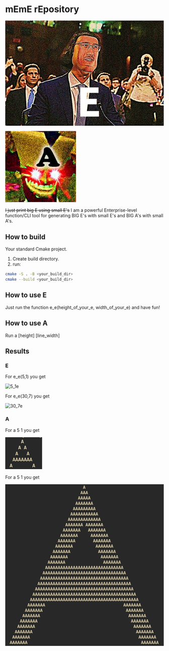 # mEmE rEpository
![e](./pictures/e.jpg)

![a](./pictures/a.png)

~~I just print big E using small E's~~
I am a powerful Enterprise-level function/CLI tool for generating BIG E's with small E's and BIG A's with small A's.

## How to build
Your standard Cmake project.
1. Create build directory.
2. run:
```bash
cmake -S . -B <your_build_dir>
cmake --build <your_build_dir>
```

## How to use E
Just run the function e_e(height_of_your_e, width_of_your_e) and have fun!

## How to use A
Run a [height] [line_width]

## Results

### E
For e_e(5,1) you get 

![5_1e](https://user-images.githubusercontent.com/57872802/114698263-3396cd00-9d1f-11eb-9fcf-c0f2e032b0b2.jpg)

For e_e(30,7) you get 

![30_7e](https://user-images.githubusercontent.com/57872802/114698295-3d203500-9d1f-11eb-838c-486d472ca0a1.jpg)

### A

For a 5 1 you get

![5_1a](./pictures/5_1a.png)

For a 5 1 you get

![30_7a](./pictures/30_7a.png)
